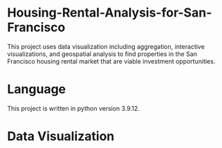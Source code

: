 # Housing-Rental-Analysis-for-San-Francisco

This project uses data visualization including aggregation, interactive visualizations, and geospatial analysis to find properties in the San Francisco housing rental market that are viable investment opportunities.

# Language

This project is written in python version 3.9.12.

# Data Visualization

